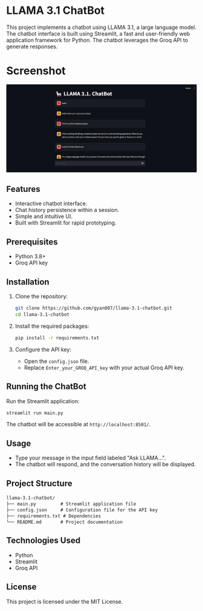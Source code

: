 # LLAMA 3.1 ChatBot

This project implements a chatbot using LLAMA 3.1, a large language model. The chatbot interface is built using Streamlit, a fast and user-friendly web application framework for Python. The chatbot leverages the Groq API to generate responses.

# Screenshot

![ChatBot Interface](images/Screenshot1.png)

## Features

* Interactive chatbot interface.
* Chat history persistence within a session.
* Simple and intuitive UI.
* Built with Streamlit for rapid prototyping.

## Prerequisites

* Python 3.8+
* Groq API key

## Installation

1. Clone the repository:

   ```bash
   git clone https://github.com/gyan007/llama-3.1-chatbot.git
   cd llama-3.1-chatbot
   ```

2. Install the required packages:

   ```bash
   pip install -r requirements.txt
   ```

3. Configure the API key:

   * Open the `config.json` file.
   * Replace `Enter_your_GROQ_API_key` with your actual Groq API key.

## Running the ChatBot

Run the Streamlit application:

```bash
streamlit run main.py
```

The chatbot will be accessible at `http://localhost:8501/`.

## Usage

* Type your message in the input field labeled "Ask LLAMA...".
* The chatbot will respond, and the conversation history will be displayed.

## Project Structure

```
llama-3.1-chatbot/
├── main.py         # Streamlit application file
├── config.json     # Configuration file for the API key
├── requirements.txt # Dependencies
└── README.md       # Project documentation
```

## Technologies Used

* Python
* Streamlit
* Groq API

## License

This project is licensed under the MIT License.
